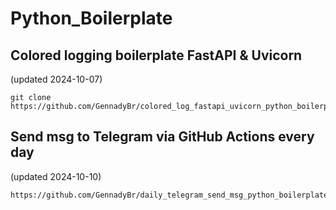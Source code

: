 # Python_Boilerplate

## Colored logging boilerplate FastAPI & Uvicorn
(updated 2024-10-07)
```
git clone https://github.com/GennadyBr/colored_log_fastapi_uvicorn_python_boilerplate.git
```


## Send msg to Telegram via GitHub Actions every day
(updated 2024-10-10)
```
https://github.com/GennadyBr/daily_telegram_send_msg_python_boilerplate.git
```


